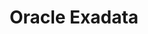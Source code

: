 ---
layout: default
title: Oracle Exadata
nav_order: 42
has_children: true
permalink: /docs/oracle_exadata
---